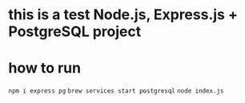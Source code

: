 # this is a test Node.js, Express.js + PostgreSQL project

# how to run
```npm i express pg```
```brew services start postgresql```
```node index.js```
